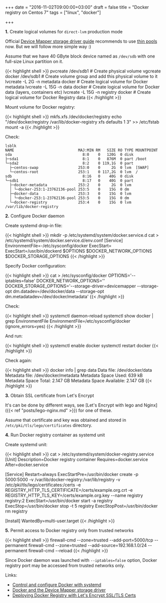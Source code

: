 +++
date = "2016-11-02T09:00:00+03:00"
draft = false
title = "Docker registry on Centos 7"
tags = ["linux", "docker"]

+++

**1.** Create logical volumes for `direct-lvm` production mode

Official [Device Mapper storage driver guide](https://docs.docker.com/engine/userguide/storagedriver/device-mapper-driver/) recommends to use [thin pools](https://access.redhat.com/documentation/en-US/Red_Hat_Enterprise_Linux/6/html/Logical_Volume_Manager_Administration/thinprovisioned_volumes.html) now. But we will follow more simple way :)
 
Assume that we have 40 GByte block device named as `/dev/sdb` with one full-size Linux partition on it. 

{{< highlight shell >}}
pvcreate /dev/sdb1                 # Create physical volume
vgcreate docker /dev/sdb1          # Create volume group and add this physical volume to it
lvcreate -L 2G -n metadata docker  # Create logical volume for Docker metadata
lvcreate -L 15G -n data docker     # Create logical volume for Docker data (layers, containers etc)
lvcreate -L 15G -n registry docker # Create logical volume for Docker Registry data
{{< /highlight >}}

Mount volume for Docker registry:

{{< highlight shell >}}
mkfs.xfs /dev/docker/registry
echo "/dev/docker/registry /var/lib/docker-registry    xfs     defaults        1 3" >> /etc/fstab 
mount -a
{{< /highlight >}}

Check:

```
lsblk
NAME                             MAJ:MIN RM   SIZE RO TYPE MOUNTPOINT
sda                                8:0    0   120G  0 disk
├─sda1                             8:1    0   876M  0 part /boot
└─sda2                             8:2    0 119,1G  0 part
  ├─centos-swap                  253:0    0     2G  0 lvm  [SWAP]
  └─centos-root                  253:1    0 117,2G  0 lvm  /
sdb                                8:16   0    40G  0 disk
└─sdb1                             8:17   0    40G  0 part
  ├─docker-metadata              253:2    0     2G  0 lvm
  │ └─docker-253:1-23762136-pool 253:5    0    15G  0 dm
  ├─docker-data                  253:3    0    15G  0 lvm
  │ └─docker-253:1-23762136-pool 253:5    0    15G  0 dm
  └─docker-registry              253:4    0    15G  0 lvm  /var/lib/docker-registry
```

**2.** Configure Docker daemon

Create systemd drop-in file: 

{{< highlight shell >}}
mkdir -p /etc/systemd/system/docker.service.d
cat > /etc/systemd/system/docker.service.d/env.conf 
[Service]
EnvironmentFile=-/etc/sysconfig/docker
ExecStart=
ExecStart=/usr/bin/dockerd $OPTIONS $DOCKER_NETWORK_OPTIONS $DOCKER_STORAGE_OPTIONS
{{< /highlight >}}

Specify Docker configuration:

{{< highlight shell >}}
cat > /etc/sysconfig/docker 
OPTIONS='--iptables=false'
DOCKER_NETWORK_OPTIONS=''
DOCKER_STORAGE_OPTIONS='--storage-driver=devicemapper --storage-opt dm.datadev=/dev/docker/data --storage-opt dm.metadatadev=/dev/docker/metadata'
{{< /highlight >}}

Check:
 
{{< highlight shell >}}
systemctl daemon-reload
systemctl show docker | grep EnvironmentFile
EnvironmentFile=/etc/sysconfig/docker (ignore_errors=yes)
{{< /highlight >}}

And run:

{{< highlight shell >}}
systemctl enable docker
systemctl restart docker
{{< /highlight >}}

Check again:

{{< highlight shell >}}
docker info | grep data
 Data file: /dev/docker/data
 Metadata file: /dev/docker/metadata
 Metadata Space Used: 639 kB
 Metadata Space Total: 2.147 GB
 Metadata Space Available: 2.147 GB
{{< /highlight >}}

**3.** Obtain SSL certificate from Let's Encrypt

It's can be done by different ways, see [Let's Encrypt with lego and Nginx]({{< ref "posts/lego-nginx.md" >}}) for one of these.

Assume that certificate and key was obtained and stored in `/etc/pki/tls/lego/certificates` directory.  

**4.** Run Docker registry container as systemd unit
 
Create systemd unit:

{{< highlight shell >}}
cat > /etc/systemd/system/docker-registry.service
[Unit]
Description=Docker registry container
Requires=docker.service
After=docker.service

[Service]
Restart=always
ExecStartPre=/usr/bin/docker create -p 5000:5000 -v /var/lib/docker-registry:/var/lib/registry -v /etc/pki/tls/lego/certificates:/certs -e REGISTRY_HTTP_TLS_CERTIFICATE=/certs/example.org.crt -e REGISTRY_HTTP_TLS_KEY=/certs/example.org.key --name registry registry:2
ExecStart=/usr/bin/docker start -a registry
ExecStop=/usr/bin/docker stop -t 5 registry
ExecStopPost=/usr/bin/docker rm registry

[Install]
WantedBy=multi-user.target
{{< /highlight >}}

**5.** Permit access to Docker registry only from trusted networks

{{< highlight shell >}}
firewall-cmd --zone=trusted --add-port=5000/tcp --permanent
firewall-cmd --zone=trusted --add-source=192.168.1.0/24 --permanent
firewall-cmd --reload
{{< /highlight >}}

Since Docker daemon was launched with `--iptables=false` option, Docker registry port may be accessed from trusted networks only.   

Links:

* [Control and configure Docker with systemd](https://docs.docker.com/engine/admin/systemd/)
* [Docker and the Device Mapper storage driver](https://docs.docker.com/engine/userguide/storagedriver/device-mapper-driver/)
* [Deploying Docker Registry with Let's Encrypt SSL/TLS Certs](http://trainingdevops.com/insights-and-tutorials/deploying-docker-registry-with-let-s-encrypt-ssl-tls-certs)
